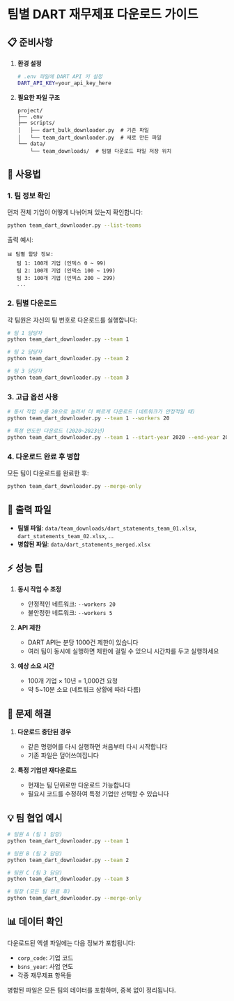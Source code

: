 # 팀별 DART 재무제표 다운로드 가이드

## 📋 준비사항

1. **환경 설정**
   ```bash
   # .env 파일에 DART API 키 설정
   DART_API_KEY=your_api_key_here
   ```

2. **필요한 파일 구조**
   ```
   project/
   ├── .env
   ├── scripts/
   │   ├── dart_bulk_downloader.py  # 기존 파일
   │   └── team_dart_downloader.py  # 새로 만든 파일
   └── data/
       └── team_downloads/  # 팀별 다운로드 파일 저장 위치
   ```

## 🚀 사용법

### 1. 팀 정보 확인
먼저 전체 기업이 어떻게 나뉘어져 있는지 확인합니다:

```bash
python team_dart_downloader.py --list-teams
```

출력 예시:
```
📊 팀별 할당 정보:
   팀 1: 100개 기업 (인덱스 0 ~ 99)
   팀 2: 100개 기업 (인덱스 100 ~ 199)
   팀 3: 100개 기업 (인덱스 200 ~ 299)
   ...
```

### 2. 팀별 다운로드
각 팀원은 자신의 팀 번호로 다운로드를 실행합니다:

```bash
# 팀 1 담당자
python team_dart_downloader.py --team 1

# 팀 2 담당자
python team_dart_downloader.py --team 2

# 팀 3 담당자
python team_dart_downloader.py --team 3
```

### 3. 고급 옵션 사용
```bash
# 동시 작업 수를 20으로 늘려서 더 빠르게 다운로드 (네트워크가 안정적일 때)
python team_dart_downloader.py --team 1 --workers 20

# 특정 연도만 다운로드 (2020~2023년)
python team_dart_downloader.py --team 1 --start-year 2020 --end-year 2023
```

### 4. 다운로드 완료 후 병합
모든 팀이 다운로드를 완료한 후:

```bash
python team_dart_downloader.py --merge-only
```

## 📁 출력 파일

- **팀별 파일**: `data/team_downloads/dart_statements_team_01.xlsx`, `dart_statements_team_02.xlsx`, ...
- **병합된 파일**: `data/dart_statements_merged.xlsx`

## ⚡ 성능 팁

1. **동시 작업 수 조정**
   - 안정적인 네트워크: `--workers 20`
   - 불안정한 네트워크: `--workers 5`

2. **API 제한**
   - DART API는 분당 1000건 제한이 있습니다
   - 여러 팀이 동시에 실행하면 제한에 걸릴 수 있으니 시간차를 두고 실행하세요

3. **예상 소요 시간**
   - 100개 기업 × 10년 = 1,000건 요청
   - 약 5~10분 소요 (네트워크 상황에 따라 다름)

## 🔧 문제 해결

1. **다운로드 중단된 경우**
   - 같은 명령어를 다시 실행하면 처음부터 다시 시작합니다
   - 기존 파일은 덮어쓰여집니다

2. **특정 기업만 재다운로드**
   - 현재는 팀 단위로만 다운로드 가능합니다
   - 필요시 코드를 수정하여 특정 기업만 선택할 수 있습니다

## 💡 팀 협업 예시

```bash
# 팀원 A (팀 1 담당)
python team_dart_downloader.py --team 1

# 팀원 B (팀 2 담당)
python team_dart_downloader.py --team 2

# 팀원 C (팀 3 담당)
python team_dart_downloader.py --team 3

# 팀장 (모든 팀 완료 후)
python team_dart_downloader.py --merge-only
```

## 📊 데이터 확인

다운로드된 엑셀 파일에는 다음 정보가 포함됩니다:
- `corp_code`: 기업 코드
- `bsns_year`: 사업 연도
- 각종 재무제표 항목들

병합된 파일은 모든 팀의 데이터를 포함하며, 중복 없이 정리됩니다.